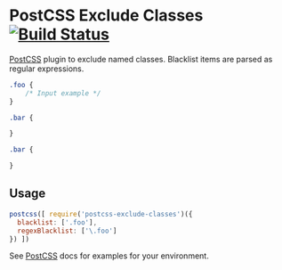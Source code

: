 # PostCSS Exclude Classes [![Build Status][ci-img]][ci]

[PostCSS] plugin to exclude named classes. Blacklist items are parsed as regular expressions.

[PostCSS]: https://github.com/postcss/postcss
[ci-img]:  https://travis-ci.org/danielsamuels/postcss-exclude-classes.svg
[ci]:      https://travis-ci.org/danielsamuels/postcss-exclude-classes

```css
.foo {
    /* Input example */
}

.bar {

}
```

```css
.bar {

}
```

## Usage

```js
postcss([ require('postcss-exclude-classes')({
  blacklist: ['.foo'],
  regexBlacklist: ['\.foo']
}) ])
```

See [PostCSS] docs for examples for your environment.
